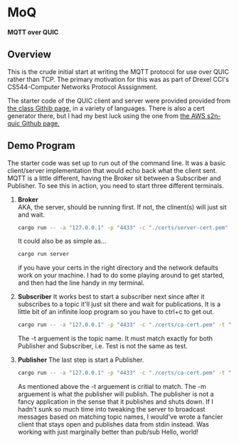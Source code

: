 # MoQ
__MQTT over QUIC__

## Overview
This is the crude initial start at writing the MQTT protocol for use over QUIC rather than TCP. The primary motivation for this was as part of Drexel CCI's CS544-Computer Networks Protocol Asssignment.

The starter code of the QUIC client and server were provided provided from [the class Githib page,](https://github.com/ArchitectingSoftware/CS544-Class-Demo-Files/tree/main/quic) in a variety of languages. There is also a cert generator there, but I had my best luck using the one from [the AWS s2n-quic Github page.](https://github.com/aws/s2n-quic/tree/main/examples/s2n-mtls/certs)

## Demo Program
The starter code was set up to run out of the command line. It was a basic client/server implementation that would echo back what the client sent. MQTT is a little different, having the Broker sit between a Subscriber and Publisher. To see this in action, you need to start three different terminals.

1. **Broker**  
   AKA, the server, should be running first. If not, the clinent(s) will just sit and wait.   
   ```sh
   cargo run -- -a "127.0.0.1" -p "4433" -c "./certs/server-cert.pem" -k "./certs/server-key.pem" server
   ```
   It could also be as simple as...
   ```sh
   cargo run server
   ```
   if you have your certs in the right directory and the network defaults work on your machine. I had to do some playing around to get started, and then had the line handy in my terminal.

2. **Subscriber**
   It works best to start a subscriber next since after it subscribes to a topic it'll just sit there and wait for publications. It is a little bit of an infinite loop program so you have to ctrl+c to get out.
   ```sh
   cargo run -- -a "127.0.0.1" -p "4433" -c "./certs/ca-cert.pem" -t "Test" subscriber
   ```
   The -t arguement is the topic name. It must match exactly for both Publisher and Subscriber, i.e. Test is not the same as test.

3. **Publisher**
   The last step is start a Publisher.
   ```sh
   cargo run -- -a "127.0.0.1" -p "4433" -c "./certs/ca-cert.pem" -t "Test" -m "The quick brown fox jumps over the lazy dog"  publisher
   ```
   As mentioned above the -t arguement is critial to match. The -m arguement is what the publisher will publish. The publisher is not a fancy application in the sense that it publishes and shuts down. If I hadn't sunk so much time into tweaking the server to broadcast messages based on matching topic names, I would've wrote a fancier client that stays open and publishes data from stdin instead. Was working with just marginally better than pub/sub Hello, world!


